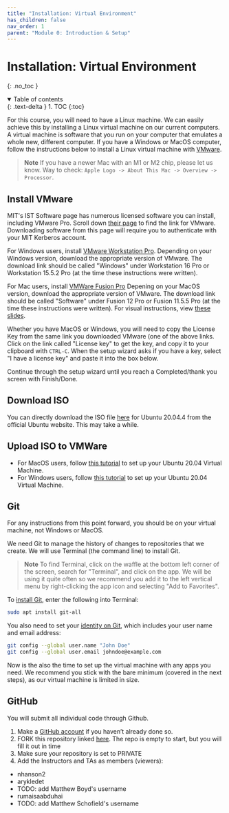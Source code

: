 ```yaml
---
title: "Installation: Virtual Environment"
has_children: false
nav_order: 1
parent: "Module 0: Introduction & Setup"
---
```


# Installation: Virtual Environment
{: .no_toc }

<details open markdown="block">
  <summary>
    Table of contents
  </summary>
  {: .text-delta }
1. TOC
{:toc}
</details>

For this course, you will need to have a Linux machine. We can easily achieve this by installing a Linux virtual machine on our current computers. A virtual machine is software that you run on your computer that emulates a whole new, different computer. If you have a Windows or MacOS computer, follow the instructions below to install a Linux virtual machine with [VMware](https://www.vmware.com/).

> **Note**
> If you have a newer Mac with an M1 or M2 chip, please let us know. Way to check: `Apple Logo -> About This Mac -> Overview -> Processor`.

## Install VMware

MIT's IST Software page has numerous licensed software you can install, including VMware Pro. Scroll down [their page](https://ist.mit.edu/software-hardware) to find the link for VMware. Downloading software from this page will require you to authenticate with your MIT Kerberos account.

For Windows users, install [VMware Workstation Pro](https://ist.mit.edu/vmware/workstation). Depending on your Windows version, download the appropriate version of VMware. The download link should be called "Windows" under Workstation 16 Pro or Workstation 15.5.2 Pro (at the time these instructions were written).

For Mac users, install [VMWare Fusion Pro](https://ist.mit.edu/vmware/fusion) Depening on your MacOS version, download the appropriate version of VMware. The download link should be called "Software" under Fusion 12 Pro or Fusion 11.5.5 Pro (at the time these instructions were written). For visual instructions, view [these slides](https://docs.google.com/presentation/d/16RN_Lyg_VxJCYoO-hg_zKRYaw6xSa_2Tzl7m5DK3I-s/edit?usp=sharing).

Whether you have MacOS or Windows, you will need to copy the License Key from the same link you downloaded VMware (one of the above links. Click on the link called "License key" to get the key, and copy it to your clipboard with `CTRL-C`. When the setup wizard asks if you have a key, select "I have a license key" and paste it into the box below.

Continue through the setup wizard until you reach a Completed/thank you screen with Finish/Done.

## Download ISO

You can directly download the ISO file [here](https://releases.ubuntu.com/20.04.4/ubuntu-20.04.4-desktop-amd64.iso) for Ubuntu 20.04.4 from the official Ubuntu website. This may take a while.

<!-- TODO: Option for BitTorrent? -->

## Upload ISO to VMWare

- For MacOS users, follow [this tutorial](https://graspingtech.com/vmware-fusion-ubuntu-20.04/) to set up your Ubuntu 20.04 Virtual Machine.
- For Windows users, follow [this tutorial](https://youtu.be/Q0Na0f1NtpA) to set up your Ubuntu 20.04 Virtual Machine.

<!-- TODO: Any specific settings we should highlight? -->

## Git

For any instructions from this point forward, you should be on your virtual machine, not Windows or MacOS.

We need Git to manage the history of changes to repositories that we create. We will use Terminal (the command line) to install Git.

> **Note**
> To find Terminal, click on the waffle at the bottom left corner of the screen, search for "Terminal", and click on the app. We will be using it quite often so we recommend you add it to the left vertical menu by right-clicking the app icon and selecting "Add to Favorites".

To [install Git](https://git-scm.com/book/en/v2/Getting-Started-Installing-Git), enter the following into Terminal:

```bash
sudo apt install git-all
```

You also need to set your [identity on Git](https://git-scm.com/book/en/v2/Getting-Started-First-Time-Git-Setup), which includes your user name and email address:

```bash
git config --global user.name "John Doe"
git config --global user.email johndoe@example.com
```

Now is the also the time to set up the virtual machine with any apps you need. We recommend you stick with the bare minimum (covered in the next steps), as our virtual machine is limited in size.

## GitHub

You will submit all individual code through Github.

1. Make a [GitHub account](https://github.com/) if you haven’t already done so.
2. FORK this repository linked [here](https://github.com/BWSI-UAV/BWSI_Student_Code). The repo is empty to start, but you will fill it out in time
3. Make sure your repository is set to PRIVATE
4. Add the Instructors and TAs as members (viewers):
  - nhanson2
  - arykledet
  - TODO: add Matthew Boyd's username
  - rumaisaabduhai
  - TODO: add Matthew Schofield's username